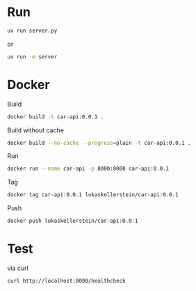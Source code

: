 # Run

```bash
uv run server.py
```

or

```bash
uv run -m server
```

# Docker

Build

```bash
docker build -t car-api:0.0.1 .
```

Build without cache

```bash
docker build --no-cache --progress=plain -t car-api:0.0.1 .
```

Run

```bash
docker run --name car-api -p 8000:8000 car-api:0.0.1
```

Tag

```bash
docker tag car-api:0.0.1 lukaskellerstein/car-api:0.0.1
```

Push

```bash
docker push lukaskellerstein/car-api:0.0.1
```

# Test

via curl

```bash
curl http://localhost:8000/healthcheck
```
